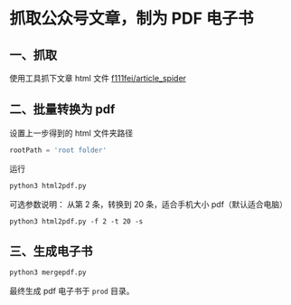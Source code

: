 # 抓取公众号文章，制为 PDF 电子书

## 一、抓取
使用工具抓下文章 html 文件
[f111fei/article_spider](https://github.com/f111fei/article_spider)

## 二、批量转换为 pdf
设置上一步得到的 html 文件夹路径

```python
rootPath = 'root folder'
```

运行
```bash
python3 html2pdf.py
```

可选参数说明：
从第 2 条，转换到 20 条，适合手机大小 pdf（默认适合电脑）
```
python3 html2pdf.py -f 2 -t 20 -s
```

## 三、生成电子书
```python
python3 mergepdf.py
```

最终生成 pdf 电子书于 `prod` 目录。

